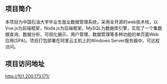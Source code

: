 ## 项目简介 
本项目为中国石油大学毕业生就业数据管理系统，采用全开源的web技术栈，以Vue.js为前端框架，Node.js为后端框架，MySQL为数据库引擎，实现了一个集数据查询、数据分析、可视化展示、用户管理、数据管理等多种功能的单页面Web应用(SPA)。项目打包部署在阿里云主机上的Windows Server服务器中，可远程访问。
## 项目访问地址 
http://101.200.173.171/
